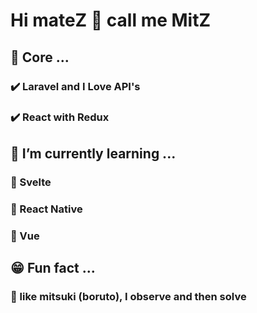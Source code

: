 # Hi mateZ 👋 call me MitZ

## 		:deciduous_tree: Core ...
###		:heavy_check_mark: Laravel and I Love API's
###		:heavy_check_mark: React with Redux

## 		:seedling: I’m currently learning ...	
###		:diamond_shape_with_a_dot_inside: Svelte
###		:diamond_shape_with_a_dot_inside: React Native
###		:diamond_shape_with_a_dot_inside: Vue

## 		:grin: Fun fact ...
###		:thinking: like mitsuki (boruto), I observe and then solve






<!--
**munetracker/munetracker** is a ✨ _special_ ✨ repository because its `README.md` (this file) appears on your GitHub profile.

Here are some ideas to get you started:

- 🔭 I’m currently working on ...
- 🌱 I’m currently learning ...
- 👯 I’m looking to collaborate on ...
- 🤔 I’m looking for help with ...
- 💬 Ask me about ...
- 📫 How to reach me: ...
- 😄 Pronouns: ...
- 
-->
